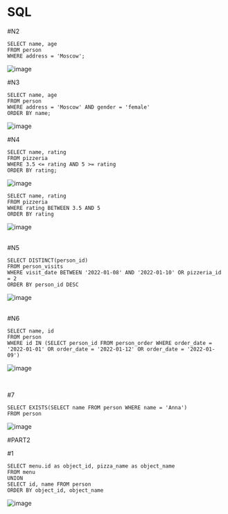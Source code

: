 # SQL


#N2
```
SELECT name, age 
FROM person
WHERE address = 'Moscow';
```

![image](https://github.com/ilyx666/SQL/assets/113046049/2ce93c01-f358-44c0-8832-7960045a9aff)

#N3
```
SELECT name, age 
FROM person
WHERE address = 'Moscow' AND gender = 'female'
ORDER BY name;
```

![image](https://github.com/ilyx666/SQL/assets/113046049/0433e061-fcbd-4f76-9df2-995ce6e9e6eb)


#N4
```
SELECT name, rating 
FROM pizzeria
WHERE 3.5 <= rating AND 5 >= rating 
ORDER BY rating;
```
  
![image](https://github.com/ilyx666/SQL/assets/113046049/8e599cc5-e810-4bc3-b182-692e9d87fab3)

```
SELECT name, rating 
FROM pizzeria
WHERE rating BETWEEN 3.5 AND 5 
ORDER BY rating
```

![image](https://github.com/ilyx666/SQL/assets/113046049/905a39c7-f205-4bb0-a84e-6c56e8333d73)

<br>
#N5

```
SELECT DISTINCT(person_id)
FROM person_visits
WHERE visit_date BETWEEN '2022-01-08' AND '2022-01-10' OR pizzeria_id = 2
ORDER BY person_id DESC
```

![image](https://github.com/ilyx666/SQL/assets/113046049/5532763d-189c-4f56-9abc-e2d812b91af9)



<br>
#N6

```
SELECT name, id
FROM person
WHERE id IN (SELECT person_id FROM person_order WHERE order_date = '2022-01-01' OR order_date = '2022-01-12' OR order_date = '2022-01-09')
```

![image](https://github.com/ilyx666/SQL/assets/113046049/2f80245e-45e8-4aec-99d2-ec2105bcdeb4)

<br>

#7
```
SELECT EXISTS(SELECT name FROM person WHERE name = 'Anna')
FROM person
```

![image](https://github.com/ilyx666/SQL/assets/113046049/c06a6ff0-0715-4c25-be5d-7f5a7d88398b)


#PART2

#1

```
SELECT menu.id as object_id, pizza_name as object_name
FROM menu
UNION
SELECT id, name FROM person
ORDER BY object_id, object_name
```

![image](https://github.com/ilyx666/SQL/assets/113046049/54c1ef49-313b-464e-a9dd-126f6fbf90a6)






  
